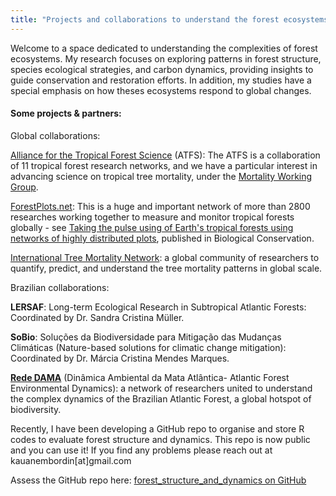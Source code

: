```yaml
---
title: "Projects and collaborations to understand the forest ecosystems 🌿" 
---
```


Welcome to a space dedicated to understanding the complexities of forest ecosystems. My research focuses on exploring patterns in forest structure, species ecological strategies, and carbon dynamics, providing insights to guide conservation and restoration efforts. In addition, my studies have a special emphasis on how theses ecosystems respond to global changes.

#### Some projects & partners:

Global collaborations:

[Alliance for the Tropical Forest Science](https://www.alliancetropicalforestscience.net/) (ATFS): The ATFS is a collaboration of 11 tropical forest research networks, and we have a particular interest in advancing science on tropical tree mortality, under the [Mortality Working Group](https://www.alliancetropicalforestscience.net/working-groups.html).

[ForestPlots.net](https://forestplots.net/): This is a huge and important network of more than 2800 researches working together to measure and monitor tropical forests globally - see [Taking the pulse using of Earth's tropical forests using networks of highly distributed plots](https://doi.org/10.1016/j.biocon.2020.108849), published in Biological Conservation.

[International Tree Mortality Network](https://www.tree-mortality.net/): a global community of researchers to quantify, predict, and understand the tree mortality patterns in global scale.

Brazilian collaborations:

**LERSAF**: Long-term Ecological Research in Subtropical Atlantic Forests: Coordinated by Dr. Sandra Cristina Müller.

**SoBio**: Soluções da Biodiversidade para Mitigação das Mudanças Climáticas (Nature-based solutions for climatic change mitigation): Coordinated by Dr. Márcia Cristina Mendes Marques.

[**Rede DAMA**](https://rededama.github.io/) (Dinâmica Ambiental da Mata Atlântica- Atlantic Forest Environmental Dynamics): a network of researchers united to understand the complex dynamics of the Brazilian Atlantic Forest, a global hotspot of biodiversity.

Recently, I have been developing a GitHub repo to organise and store R codes to evaluate forest structure and dynamics. This repo is now public and you can use it! If you find any problems please reach out at kauanembordin[at]gmail.com
<p>
  Assess the GitHub repo here: 
  <a href="https://github.com/kmordin/forest_structure_and_dynamics" target="_blank">
    forest_structure_and_dynamics on GitHub
  </a>
</p>
